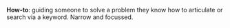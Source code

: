 **How-to**: guiding someone to solve a problem they know how to articulate or search via a keyword. Narrow and focussed.
